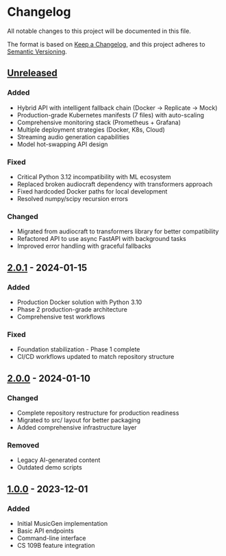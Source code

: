 # Changelog

All notable changes to this project will be documented in this file.

The format is based on [Keep a Changelog](https://keepachangelog.com/en/1.0.0/),
and this project adheres to [Semantic Versioning](https://semver.org/spec/v2.0.0.html).

## [Unreleased]
### Added
- Hybrid API with intelligent fallback chain (Docker → Replicate → Mock)
- Production-grade Kubernetes manifests (7 files) with auto-scaling
- Comprehensive monitoring stack (Prometheus + Grafana)
- Multiple deployment strategies (Docker, K8s, Cloud)
- Streaming audio generation capabilities
- Model hot-swapping API design

### Fixed
- Critical Python 3.12 incompatibility with ML ecosystem
- Replaced broken audiocraft dependency with transformers approach
- Fixed hardcoded Docker paths for local development
- Resolved numpy/scipy recursion errors

### Changed
- Migrated from audiocraft to transformers library for better compatibility
- Refactored API to use async FastAPI with background tasks
- Improved error handling with graceful fallbacks

## [2.0.1] - 2024-01-15
### Added
- Production Docker solution with Python 3.10
- Phase 2 production-grade architecture
- Comprehensive test workflows

### Fixed
- Foundation stabilization - Phase 1 complete
- CI/CD workflows updated to match repository structure

## [2.0.0] - 2024-01-10
### Changed
- Complete repository restructure for production readiness
- Migrated to src/ layout for better packaging
- Added comprehensive infrastructure layer

### Removed
- Legacy AI-generated content
- Outdated demo scripts

## [1.0.0] - 2023-12-01
### Added
- Initial MusicGen implementation
- Basic API endpoints
- Command-line interface
- CS 109B feature integration

[Unreleased]: https://github.com/yourusername/music-gen-ai/compare/v2.0.1...HEAD
[2.0.1]: https://github.com/yourusername/music-gen-ai/compare/v2.0.0...v2.0.1
[2.0.0]: https://github.com/yourusername/music-gen-ai/compare/v1.0.0...v2.0.0
[1.0.0]: https://github.com/yourusername/music-gen-ai/releases/tag/v1.0.0
